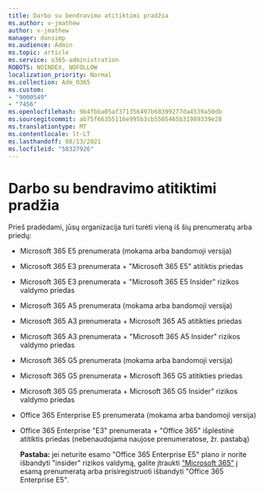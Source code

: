 ```yaml
---
title: Darbo su bendravimo atitiktimi pradžia
ms.author: v-jmathew
author: v-jmathew
manager: dansimp
ms.audience: Admin
ms.topic: article
ms.service: o365-administration
ROBOTS: NOINDEX, NOFOLLOW
localization_priority: Normal
ms.collection: Adm_O365
ms.custom:
- "9000549"
- "7456"
ms.openlocfilehash: 9b4fbba05af371356497b68399277da4539a50db
ms.sourcegitcommit: ab75f66355116e995b3cb5505465b31989339e28
ms.translationtype: MT
ms.contentlocale: lt-LT
ms.lasthandoff: 08/13/2021
ms.locfileid: "58327926"
---
```

# <a name="get-started-with-communication-compliance"></a>Darbo su bendravimo atitiktimi pradžia

Prieš pradėdami, jūsų organizacija turi turėti vieną iš šių prenumeratų arba priedų:

* Microsoft 365 E5 prenumerata (mokama arba bandomoji versija)
* Microsoft 365 E3 prenumerata + "Microsoft 365 E5" atitiktis priedas
* Microsoft 365 E3 prenumerata + "Microsoft 365 E5 Insider" rizikos valdymo priedas
* Microsoft 365 A5 prenumerata (mokama arba bandomoji versija)
* Microsoft 365 A3 prenumerata + Microsoft 365 A5 atitikties priedas
* Microsoft 365 A3 prenumerata + "Microsoft 365 A5 Insider" rizikos valdymo priedas
* Microsoft 365 G5 prenumerata (mokama arba bandomoji versija)
* Microsoft 365 G5 prenumerata + Microsoft 365 G5 atitikties priedas
* Microsoft 365 G5 prenumerata + Microsoft 365 G5 Insider" rizikos valdymo priedas
* Office 365 Enterprise E5 prenumerata (mokama arba bandomoji versija)
* Office 365 Enterprise "E3" prenumerata + "Office 365" išplėstinė atitiktis priedas (nebenaudojama naujose prenumeratose, žr. pastabą)

    **Pastaba:** jei neturite esamo "Office 365 Enterprise E5" plano ir norite išbandyti "insider" rizikos valdymą, galite įtraukti ["Microsoft 365"](https://go.microsoft.com/fwlink/?linkid=2130508) į esamą prenumeratą arba prisiregistruoti išbandyti "Office 365 Enterprise E5".
